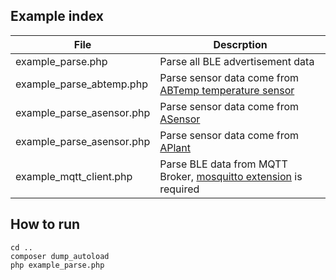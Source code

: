 ## Example index

File | Descrption
------------- | -------------
example_parse.php | Parse all BLE advertisement data
example_parse_abtemp.php | Parse sensor data come from [ABTemp temperature sensor](http://wiki.aprbrother.com/wiki/ABTemp)
example_parse_asensor.php | Parse sensor data come from [ASensor](http://wiki.aprbrother.com/wiki/ASensor)
example_parse_asensor.php | Parse sensor data come from [APlant](http://wiki.aprbrother.com/wiki/APlant)
example_mqtt_client.php | Parse BLE data from MQTT Broker, [mosquitto extension](//pecl.php.net/mosquitto) is required

## How to run

```
cd ..
composer dump_autoload
php example_parse.php
```
